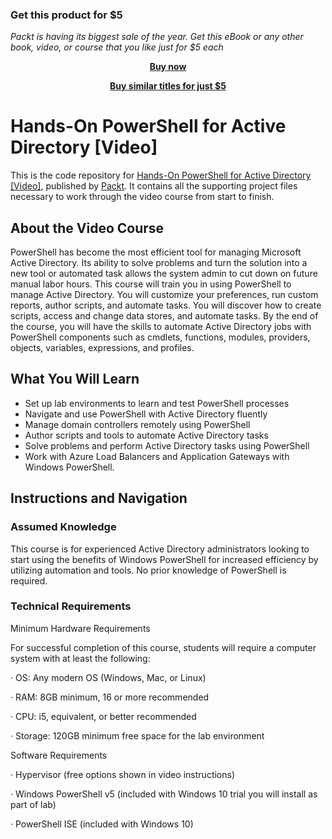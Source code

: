 
### Get this product for $5

<i>Packt is having its biggest sale of the year. Get this eBook or any other book, video, or course that you like just for $5 each</i>


<b><p align='center'>[Buy now](https://packt.link/9781789616385)</p></b>


<b><p align='center'>[Buy similar titles for just $5](https://subscription.packtpub.com/search)</p></b>


# Hands-On PowerShell for Active Directory [Video]
This is the code repository for [Hands-On PowerShell for Active Directory [Video]](https://www.packtpub.com/virtualization-and-cloud/hands-powershell-active-directory-video), published by [Packt](https://www.packtpub.com/?utm_source=github). It contains all the supporting project files necessary to work through the video course from start to finish.
## About the Video Course
PowerShell has become the most efficient tool for managing Microsoft Active Directory. Its ability to solve problems and turn the solution into a new tool or automated task allows the system admin to cut down on future manual labor hours. This course will train you in using PowerShell to manage Active Directory. You will customize your preferences, run custom reports, author scripts, and automate tasks. You will discover how to create scripts, access and change data stores, and automate tasks. By the end of the course, you will have the skills to automate Active Directory jobs with PowerShell components such as cmdlets, functions, modules, providers, objects, variables, expressions, and profiles.

<H2>What You Will Learn</H2>
<DIV class=book-info-will-learn-text>
<UL>
<LI>Set up lab environments to learn and test PowerShell processes 
<LI>Navigate and use PowerShell with Active Directory fluently
<LI>Manage domain controllers remotely using PowerShell
<LI>Author scripts and tools to automate Active Directory tasks
<LI>Solve problems and perform Active Directory tasks using PowerShell
<LI>Work with Azure Load Balancers and Application Gateways with Windows PowerShell. </LI></UL></DIV>

## Instructions and Navigation
### Assumed Knowledge
This course is for experienced Active Directory administrators looking to start using the benefits of Windows PowerShell for increased efficiency by utilizing automation and tools. No prior knowledge of PowerShell is required.
### Technical Requirements
Minimum Hardware Requirements

For successful completion of this course, students will require a computer system with at least the following:

·         OS: Any modern OS (Windows, Mac, or Linux)

·         RAM: 8GB minimum, 16 or more recommended

·         CPU: i5, equivalent, or better recommended

·         Storage: 120GB minimum free space for the lab environment

Software Requirements

·         Hypervisor (free options shown in video instructions)

·         Windows PowerShell v5 (included with Windows 10 trial you will install as part of lab)

·         PowerShell ISE (included with Windows 10)


